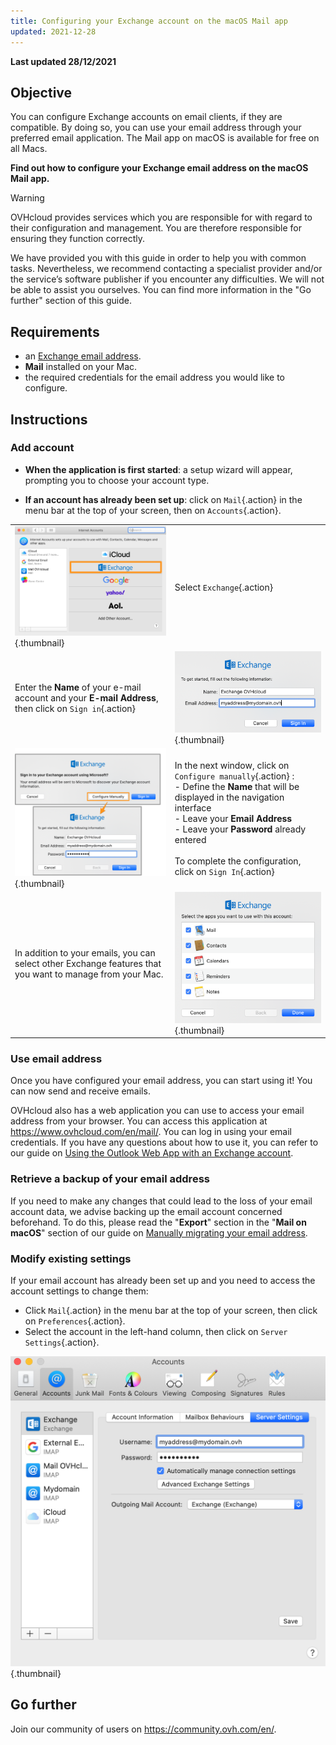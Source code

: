 ```yaml
---
title: Configuring your Exchange account on the macOS Mail app
updated: 2021-12-28
---
```


**Last updated 28/12/2021**

## Objective

You can configure Exchange accounts on email clients, if they are compatible. By doing so, you can use your email address through your preferred email application. The Mail app on macOS is available for free on all Macs.

**Find out how to configure your Exchange email address on the macOS Mail app.**

> [!warning]
>
> OVHcloud provides services which you are responsible for with regard to their configuration and management. You are therefore responsible for ensuring they function correctly.
> 
> We have provided you with this guide in order to help you with common tasks. Nevertheless, we recommend contacting a specialist provider and/or the service’s software publisher if you encounter any difficulties. We will not be able to assist you ourselves. You can find more information in the "Go further" section of this guide.
> 

## Requirements

- an [Exchange email address](https://www.ovhcloud.com/en/emails/hosted-exchange/).
- **Mail** installed on your Mac.
- the required credentials for the email address you would like to configure.
 
## Instructions

### Add account

- **When the application is first started**: a setup wizard will appear, prompting you to choose your account type.

- **If an account has already been set up**: click on `Mail`{.action} in the menu bar at the top of your screen, then on `Accounts`{.action}.

| | |
|---|---|
|![mailmac](images/mail-mac-exchange01.png){.thumbnail}|Select `Exchange`{.action}|
|Enter the **Name** of your e-mail account and your **E-mail Address**, then click on `Sign in`{.action}|![mailmac](images/mail-mac-exchange02.png){.thumbnail}|
|![mailmac](images/mail-mac-exchange03.png){.thumbnail}|In the next window, click on `Configure manually`{.action} : <br>- Define the **Name** that will be displayed in the navigation interface <br>- Leave your **Email Address**<br>- Leave your **Password** already entered <br><br>To complete the configuration, click on `Sign In`{.action}|
|In addition to your emails, you can select other Exchange features that you want to manage from your Mac.|![mailmac](images/mail-mac-exchange04.png){.thumbnail}|

### Use email address

Once you have configured your email address, you can start using it! You can now send and receive emails.

OVHcloud also has a web application you can use to access your email address from your browser. You can access this application at <https://www.ovhcloud.com/en/mail/>. You can log in using your email credentials. If you have any questions about how to use it, you can refer to our guide on [Using the Outlook Web App with an Exchange account](/pages/web_cloud/email_and_collaborative_solutions/using_the_outlook_web_app_webmail/email_owa).

### Retrieve a backup of your email address

If you need to make any changes that could lead to the loss of your email account data, we advise backing up the email account concerned beforehand. To do this, please read the "**Export**" section in the "**Mail on macOS**" section of our guide on [Manually migrating your email address](/pages/web_cloud/email_and_collaborative_solutions/migrating/manual_email_migration#exporting).

### Modify existing settings

If your email account has already been set up and you need to access the account settings to change them:

- Click `Mail`{.action} in the menu bar at the top of your screen, then click on `Preferences`{.action}.
- Select the account in the left-hand column, then click on `Server Settings`{.action}.

![mailmac](images/mail-mac-exchange05.png){.thumbnail}

## Go further
  
Join our community of users on <https://community.ovh.com/en/>.